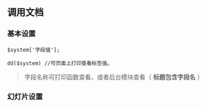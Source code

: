 ## 调用文档

### 基本设置

```blade
$system['字段值'];

dd($system) //可页面上打印查看标签值。

```
> 字段名称可打印函数查看，或者后台模块查看（ **标题包含字段名** ）

### 幻灯片设置
